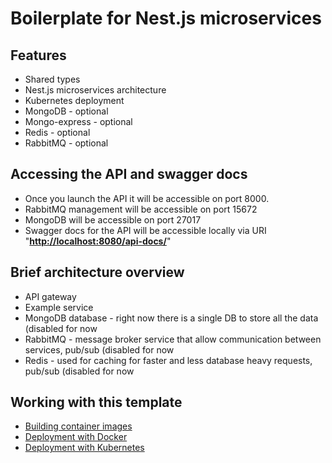 # Boilerplate for Nest.js microservices

## Features

- Shared types
- Nest.js microservices architecture
- Kubernetes deployment
- MongoDB - optional
- Mongo-express - optional
- Redis - optional
- RabbitMQ - optional

## Accessing the API and swagger docs

- Once you launch the API it will be accessible on port 8000.
- RabbitMQ management will be accessible on port 15672
- MongoDB will be accessible on port 27017
- Swagger docs for the API will be accessible locally via URI "**<http://localhost:8080/api-docs/>**"

## Brief architecture overview

- API gateway
- Example service
- MongoDB database - right now there is a single DB to store all the data (disabled for now
- RabbitMQ - message broker service that allow communication between services, pub/sub (disabled for now
- Redis - used for caching for faster and less database heavy requests, pub/sub (disabled for now

## Working with this template

- [Building container images](./docs/Building.md)
- [Deployment with Docker](./docs/Docker.md)
- [Deployment with Kubernetes](./docs/Kubernetes.md)

